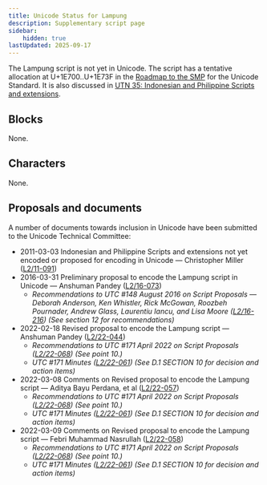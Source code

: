 ```yaml
---
title: Unicode Status for Lampung
description: Supplementary script page
sidebar:
    hidden: true
lastUpdated: 2025-09-17
---
```


The Lampung script is not yet in Unicode. The script has a tentative allocation at U+1E700..U+1E73F in the [Roadmap to the SMP](http://www.unicode.org/roadmaps/smp/) for the Unicode Standard. It is also discussed in [UTN 35: Indonesian and Philippine Scripts and extensions](https://www.unicode.org/notes/tn35/).

## Blocks

None.

## Characters

None.

## Proposals and documents

A number of documents towards inclusion in Unicode have been submitted to the Unicode Technical Committee:
- 2011-03-03 Indonesian and Philippine Scripts and extensions not yet encoded or proposed for encoding in Unicode — Christopher Miller ([L2/11-091](http://www.unicode.org/cgi-bin/GetMatchingDocs.pl?L2/11-091))
- 2016-03-31 Preliminary proposal to encode the Lampung script in Unicode — Anshuman Pandey ([L2/16-073](http://www.unicode.org/cgi-bin/GetMatchingDocs.pl?L2/16-073))
  - _Recommendations to UTC #148 August 2016 on Script Proposals — Deborah Anderson, Ken Whistler, Rick McGowan, Roozbeh Pournader, Andrew Glass, Laurentiu Iancu, and Lisa Moore ([L2/16-216](http://www.unicode.org/cgi-bin/GetMatchingDocs.pl?L2/16-216)) (See section 12 for recommendations)_
- 2022-02-18 Revised proposal to encode the Lampung script — Anshuman Pandey ([L2/22-044](http://www.unicode.org/cgi-bin/GetMatchingDocs.pl?L2/22-044))
  - _Recommendations to UTC #171 April 2022 on Script Proposals ([L2/22-068](http://www.unicode.org/cgi-bin/GetMatchingDocs.pl?L2/22-068)) (See point 10.)_
  - _UTC #171 Minutes ([L2/22-061](https://www.unicode.org/L2/L2022/22061.htm)) (See D.1 SECTION 10 for decision and action items)_
- 2022-03-08 Comments on Revised proposal to encode the Lampung script — Aditya Bayu Perdana, et al     ([L2/22-057](http://www.unicode.org/cgi-bin/GetMatchingDocs.pl?L2/22-057))
  - _Recommendations to UTC #171 April 2022 on Script Proposals ([L2/22-068](http://www.unicode.org/cgi-bin/GetMatchingDocs.pl?L2/22-068)) (See point 10.)_
  - _UTC #171 Minutes ([L2/22-061](https://www.unicode.org/L2/L2022/22061.htm)) (See D.1 SECTION 10 for decision and action items)_
- 2022-03-09 Comments on Revised proposal to encode the Lampung script — Febri Muhammad Nasrullah ([L2/22-058](http://www.unicode.org/cgi-bin/GetMatchingDocs.pl?L2/22-058))
  - _Recommendations to UTC #171 April 2022 on Script Proposals ([L2/22-068](http://www.unicode.org/cgi-bin/GetMatchingDocs.pl?L2/22-068)) (See point 10.)_
  - _UTC #171 Minutes ([L2/22-061](https://www.unicode.org/L2/L2022/22061.htm)) (See D.1 SECTION 10 for decision and action items)_
